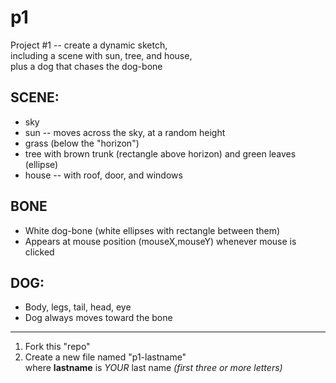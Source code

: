 # p1
Project #1 -- create a dynamic sketch,  
including a scene with sun, tree, and house,  
plus a dog that chases the dog-bone

## SCENE:
+ sky
+ sun -- moves across the sky, at a random height
+ grass (below the "horizon")
+ tree with brown trunk (rectangle above horizon) and green leaves (ellipse) 
+ house -- with roof, door, and windows

## BONE
+ White dog-bone (white ellipses with rectangle between them)
+ Appears at mouse position (mouseX,mouseY) whenever mouse is clicked

## DOG:
+ Body, legs, tail, head, eye
+ Dog always moves toward the bone

----

1. Fork this "repo"  
2. Create a new file named "p1-lastname"  
    where **lastname** is  *YOUR* last name 
    *(first three or more letters)*
